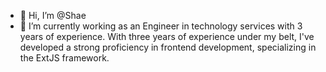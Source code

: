 - 👋 Hi, I’m @Shae 
- 🏢 I’m currently working as an Engineer in technology services with 3 years of experience. With three years of experience under my belt, I've developed a strong proficiency in frontend development, specializing in the ExtJS framework.

<!---
ShamiMartin/ShamiMartin is a ✨ special ✨ repository because its `README.md` (this file) appears on your GitHub profile.
You can click the Preview link to take a look at your changes.
--->
